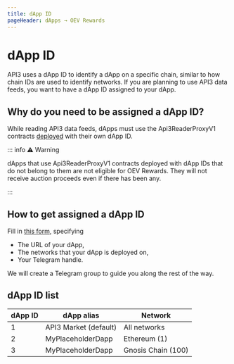 ```yaml
---
title: dApp ID
pageHeader: dApps → OEV Rewards
---
```


<PageHeader/>

# dApp ID

API3 uses a dApp ID to identify a dApp on a specific chain, similar to how chain IDs are used to identify networks.
If you are planning to use API3 data feeds, you want to have a dApp ID assigned to your dApp.

## Why do you need to be assigned a dApp ID?

While reading API3 data feeds, dApps must use the Api3ReaderProxyV1 contracts [deployed](/dapps/integration/contract-integration#deployment-parameters) with their own dApp ID.

::: info ⚠️ Warning

dApps that use Api3ReaderProxyV1 contracts deployed with dApp IDs that do not belong to them are not eligible for OEV Rewards.
They will not receive auction proceeds even if there has been any.

:::

## How to get assigned a dApp ID

Fill in [this form](https://c3pu3z1tpiz.typeform.com/to/XfNSSjKE), specifying

- The URL of your dApp,
- The networks that your dApp is deployed on,
- Your Telegram handle.

We will create a Telegram group to guide you along the rest of the way.

## dApp ID list

| dApp ID | dApp alias            | Network            |
| ------- | --------------------- | ------------------ |
| 1       | API3 Market (default) | All networks       |
| 2       | MyPlaceholderDapp     | Ethereum (1)       |
| 3       | MyPlaceholderDapp     | Gnosis Chain (100) |
